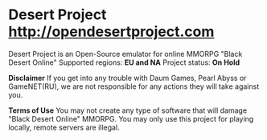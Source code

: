 # Desert Project http://opendesertproject.com
Desert Project is an Open-Source emulator for online MMORPG "Black Desert Online"
Supported regions: **EU and NA**
Project status: **On Hold**

**Disclaimer** If you get into any trouble with Daum Games, Pearl Abyss or GameNET(RU), we are not responsible for any actions they will take against you.

**Terms of Use** You may not create any type of software that will damage "Black Desert Online" MMORPG. You may only use this project for playing locally, remote servers are illegal.
